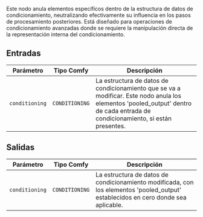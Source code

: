 Este nodo anula elementos específicos dentro de la estructura de datos de condicionamiento, neutralizando efectivamente su influencia en los pasos de procesamiento posteriores. Está diseñado para operaciones de condicionamiento avanzadas donde se requiere la manipulación directa de la representación interna del condicionamiento.

## Entradas

| Parámetro | Tipo Comfy                | Descripción |
|-----------|----------------------------|-------------|
| `conditioning` | `CONDITIONING` | La estructura de datos de condicionamiento que se va a modificar. Este nodo anula los elementos 'pooled_output' dentro de cada entrada de condicionamiento, si están presentes. |

## Salidas

| Parámetro | Tipo Comfy                | Descripción |
|-----------|----------------------------|-------------|
| `conditioning` | `CONDITIONING` | La estructura de datos de condicionamiento modificada, con los elementos 'pooled_output' establecidos en cero donde sea aplicable. |
